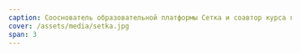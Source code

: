 ```yaml
---
caption: Сооснователь образовательной платформы Сетка и соавтор курса генеративного дизайна
cover: /assets/media/setka.jpg
span: 3
---
```



